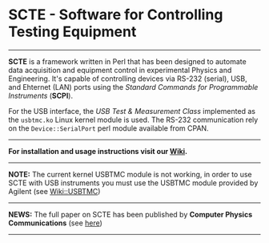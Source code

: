 # SCTE - Software for Controlling Testing Equipment #


---


**SCTE**  is a framework written in Perl that has been designed to automate data acquisition and equipment control
in experimental Physics and Engineering. It's capable of controlling devices via RS-232 (serial), USB, and Ehternet (LAN) ports using the _Standard Commands for Programmable Instruments_ (**SCPI**).

For the USB interface, the _USB  Test & Measurement Class_ implemented as the `usbtmc.ko` Linux kernel module is used. The RS-232 communication rely on the `Device::SerialPort` perl module available from CPAN.


---


**For installation and usage instructions visit our [Wiki](http://code.google.com/p/scte/w/list).**


---


**NOTE:** The current kernel USBTMC module is not working, in order to use SCTE with USB instruments you must use the USBTMC module provided by Agilent (see [Wiki::USBTMC](http://code.google.com/p/scte/wiki/USBTMC))


---

**NEWS:** The full paper on SCTE has been published by **Computer Physics Communications** (see [here](http://dx.doi.org/10.1016/j.cpc.2012.02.013))

---


